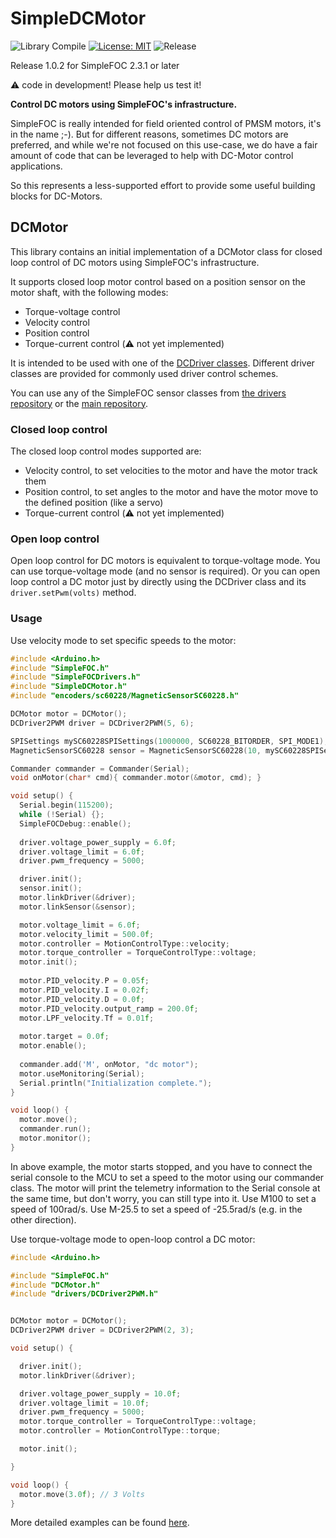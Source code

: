 # SimpleDCMotor


![Library Compile](https://github.com/simplefoc/Arduino-FOC-dcmotor/workflows/Library%20Compile/badge.svg)
[![License: MIT](https://img.shields.io/badge/License-MIT-yellow.svg)](https://opensource.org/licenses/MIT)
![Release](https://www.ardu-badge.com/badge/SimpleDCMotor.svg?)


Release 1.0.2 for SimpleFOC 2.3.1 or later

:warning: code in development! Please help us test it!


**Control DC motors using SimpleFOC's infrastructure.**

SimpleFOC is really intended for field oriented control of PMSM motors, it's in the name ;-). But for different reasons, sometimes DC motors are preferred, and while we're not focused on this use-case, we do have a fair amount of code that can be leveraged to help with DC-Motor control applications.

So this represents a less-supported effort to provide some useful building blocks for DC-Motors.

## DCMotor

This library contains an initial implementation of a DCMotor class for closed loop control of DC motors using SimpleFOC's infrastructure.

It supports closed loop motor control based on a position sensor on the motor shaft, with the following modes:

- Torque-voltage control
- Velocity control
- Position control
- Torque-current control (:warning: not yet implemented)

It is intended to be used with one of the [DCDriver classes](src/drivers/). Different driver classes are provided for commonly used driver control schemes.

You can use any of the SimpleFOC sensor classes from [the drivers repository](https://github.com/simplefoc/Arduino-FOC-drivers/tree/master/src/encoders) or the [main repository](https://github.com/simplefoc/Arduino-FOC/tree/master/src/sensors).

### Closed loop control

The closed loop control modes supported are:

- Velocity control, to set velocities to the motor and have the motor track them
- Position control, to set angles to the motor and have the motor move to the defined position (like a servo)
- Torque-current control (:warning: not yet implemented)


### Open loop control

Open loop control for DC motors is equivalent to torque-voltage mode. You can use torque-voltage mode (and no sensor is required). Or you can open loop control a DC motor just by directly using the DCDriver class and its `driver.setPwm(volts)` method.

### Usage

Use velocity mode to set specific speeds to the motor:

```c++
#include <Arduino.h>
#include "SimpleFOC.h"
#include "SimpleFOCDrivers.h"
#include "SimpleDCMotor.h"
#include "encoders/sc60228/MagneticSensorSC60228.h"

DCMotor motor = DCMotor();
DCDriver2PWM driver = DCDriver2PWM(5, 6);

SPISettings mySC60228SPISettings(1000000, SC60228_BITORDER, SPI_MODE1);
MagneticSensorSC60228 sensor = MagneticSensorSC60228(10, mySC60228SPISettings);

Commander commander = Commander(Serial);
void onMotor(char* cmd){ commander.motor(&motor, cmd); }

void setup() {
  Serial.begin(115200);
  while (!Serial) {};
  SimpleFOCDebug::enable();
  
  driver.voltage_power_supply = 6.0f;
  driver.voltage_limit = 6.0f;
  driver.pwm_frequency = 5000;

  driver.init();
  sensor.init();
  motor.linkDriver(&driver);
  motor.linkSensor(&sensor);

  motor.voltage_limit = 6.0f;
  motor.velocity_limit = 500.0f;
  motor.controller = MotionControlType::velocity;
  motor.torque_controller = TorqueControlType::voltage;
  motor.init();
  
  motor.PID_velocity.P = 0.05f;
  motor.PID_velocity.I = 0.02f;
  motor.PID_velocity.D = 0.0f;
  motor.PID_velocity.output_ramp = 200.0f;
  motor.LPF_velocity.Tf = 0.01f;
  
  motor.target = 0.0f;
  motor.enable();
  
  commander.add('M', onMotor, "dc motor");
  motor.useMonitoring(Serial);
  Serial.println("Initialization complete.");
}

void loop() {
  motor.move();
  commander.run();
  motor.monitor();
}
```

In above example, the motor starts stopped, and you have to connect the serial console to the MCU to set a speed to the motor using our commander class. The motor will print the telemetry information to the Serial console at the same time, but don't worry, you can still type into it. Use M100 to set a speed of 100rad/s. Use M-25.5 to set a speed of -25.5rad/s (e.g. in the other direction).



Use torque-voltage mode to open-loop control a DC motor:

```c++
#include <Arduino.h>

#include "SimpleFOC.h"
#include "DCMotor.h"
#include "drivers/DCDriver2PWM.h"


DCMotor motor = DCMotor();
DCDriver2PWM driver = DCDriver2PWM(2, 3);

void setup() {

  driver.init();
  motor.linkDriver(&driver);

  driver.voltage_power_supply = 10.0f;
  driver.voltage_limit = 10.0f;
  driver.pwm_frequency = 5000;
  motor.torque_controller = TorqueControlType::voltage;
  motor.controller = MotionControlType::torque;

  motor.init();

}

void loop() {
  motor.move(3.0f); // 3 Volts
}
```

More detailed examples can be found [here](examples/).
